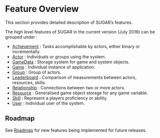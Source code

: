 # Feature Overview

This section provides detailed description of SUGAR’s features. 

The high level features of SUGAR in the current version (July 2016) can be grouped under :  
	
- [Achievement](achievement.md) : Tasks accomplishable by actors, either binary or incrementally.
- [Actor](actor.md) : Individuals or groups using the system. 
- [GameData](gameData.md) : Storage system for game and system objects. 
- [Game](game.md) : Individual instance of application.
- [Group](group.md) : Group of actors. 
- [Leaderboard](leaderboard.md) : Comparison of measurements between actors, resources, skills. 
- [Relationship](relationship.md) : Connections between two or more actors. 
- [Resource](resource.md) : Generalised game object storage for any game variable. 
- [Skill](skill.md) : Represent a players proficiency or ability.
- [User](user.md) : Individual user of the system. 
	
## Roadmap

See [Roadmap](roadmap.md) for new features being implemented for future releases. 
